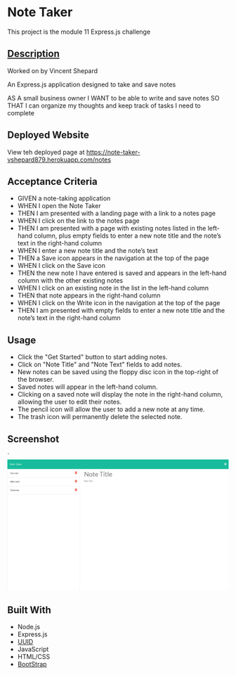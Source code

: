 # Note Taker
This project is the module 11 Express.js challenge


## <u>Description</u>
Worked on by Vincent Shepard

An Express.js application designed to take and save notes

AS A small business owner
I WANT to be able to write and save notes
SO THAT I can organize my thoughts and keep track of tasks I need to complete

## Deployed Website 
View teh deployed page at https://note-taker-vshepard879.herokuapp.com/notes


## Acceptance Criteria
- GIVEN a note-taking application
- WHEN I open the Note Taker
- THEN I am presented with a landing page with a link to a notes page
- WHEN I click on the link to the notes page
- THEN I am presented with a page with existing notes listed in the left-hand column, plus empty fields to enter a new note title and the note’s text in the right-hand column
- WHEN I enter a new note title and the note’s text
- THEN a Save icon appears in the navigation at the top of the page
- WHEN I click on the Save icon
- THEN the new note I have entered is saved and appears in the left-hand column with the other existing notes
- WHEN I click on an existing note in the list in the left-hand column
- THEN that note appears in the right-hand column
- WHEN I click on the Write icon in the navigation at the top of the page
- THEN I am presented with empty fields to enter a new note title and the note’s text in the right-hand column

## Usage
* Click the "Get Started" button to start adding notes.
* Click on "Note Title" and "Note Text" fields to add notes.
* New notes can be saved using the floppy disc icon in the top-right of the browser.
* Saved notes will appear in the left-hand column.
* Clicking on a saved note will display the note in the right-hand column, allowing the user to edit their notes.
* The pencil icon will allow the user to add a new note at any time.
* The trash icon will permanently delete the selected note.


## Screenshot
`![ScreenShot](/assets/images/screenshot.png)


## Built With
* Node.js
* Express.js
* [UUID](https://www.npmjs.com/package/uuid)
* JavaScript
* HTML/CSS
* [BootStrap](https://getbootstrap.com/)



